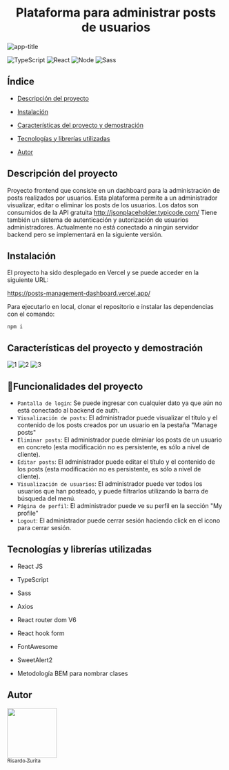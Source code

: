 <h1 align="center">Plataforma para administrar posts de usuarios</h1>

![app-title](https://user-images.githubusercontent.com/84975927/179807847-28e9c973-15c3-4d3c-a613-a2810807892a.png)

![TypeScript](https://img.shields.io/badge/TypeScript-007ACC?style=for-the-badge&logo=typescript&logoColor=white)
![React](https://img.shields.io/badge/React-20232A?style=for-the-badge&logo=react&logoColor=61DAFB)
![Node](https://img.shields.io/badge/Node.js-43853D?style=for-the-badge&logo=node.js&logoColor=white)
![Sass](https://img.shields.io/badge/Sass-CC6699?style=for-the-badge&logo=sass&logoColor=white)


## Índice

* [Descripción del proyecto](#descripción-del-proyecto)

* [Instalación](#instalación)

* [Características del proyecto y demostración](#características-del-proyecto-y-demostración)

* [Tecnologías y librerías utilizadas](#tecnologías-y-librerías-utilizadas)

* [Autor](#autor)

## Descripción del proyecto
Proyecto frontend que consiste en un dashboard para la administración de posts realizados por usuarios. Esta plataforma permite a un administrador visualizar, editar o eliminar los posts de los usuarios. Los datos son consumidos de la API gratuita http://jsonplaceholder.typicode.com/
Tiene también un sistema de autenticación y autorización de usuarios administradores. Actualmente no está conectado a ningún servidor backend pero se implementará en la siguiente versión.

## Instalación
El proyecto ha sido desplegado en Vercel y se puede acceder en la siguiente URL:

https://posts-management-dashboard.vercel.app/

Para ejecutarlo en local, clonar el repositorio e instalar las dependencias con el comando:
~~~
npm i
~~~

## Características del proyecto y demostración
![1](https://user-images.githubusercontent.com/84975927/179815179-0132b8a8-bb5c-4f0d-bcf0-5de8da359fda.gif)
![2](https://user-images.githubusercontent.com/84975927/179815631-08115973-a2de-409f-9edc-2b8710facc55.gif)
![3](https://user-images.githubusercontent.com/84975927/179816027-1ef4efaf-e247-43d0-a91f-2462ca2cb4ad.gif)

## :hammer:Funcionalidades del proyecto

- `Pantalla de login`: Se puede ingresar con cualquier dato ya que aún no está conectado al backend de auth.
- `Viusalización de posts`: El administrador puede visualizar el título y el contenido de los posts creados por un usuario en la pestaña "Manage posts"
- `Eliminar posts`: El administrador puede elminiar los posts de un usuario en concreto (esta modificación no es persistente, es sólo a nivel de cliente).
- `Editar posts`: El administrador puede editar el título y el contenido de los posts (esta modificación no es persistente, es sólo a nivel de cliente).
- `Visualización de usuarios`: El administrador puede ver todos los usuarios que han posteado, y puede filtrarlos utilizando la barra de búsqueda del menú.
- `Página de perfil`: El administrador puede ve su perfil en la sección "My profile"
- `Logout`: El administrador puede cerrar sesión haciendo click en el icono para cerrar sesión.

## Tecnologías y librerías utilizadas

* React JS

* TypeScript

* Sass

* Axios

* React router dom V6

* React hook form

* FontAwesome

* SweetAlert2

* Metodología BEM para nombrar clases

## Autor
[<img src="https://avatars.githubusercontent.com/u/84975927?v=4" width=115><br><sub>Ricardo Zurita</sub>](https://github.com/ricardozuritadev)
